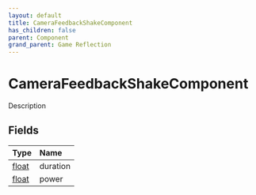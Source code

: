 ```yaml
---
layout: default
title: CameraFeedbackShakeComponent
has_children: false
parent: Component
grand_parent: Game Reflection
---
```

# CameraFeedbackShakeComponent
Description 

## Fields

| Type | Name |
|:-------------|:--------------|
| [float](/docs/game-reflection/components/float) | duration |
| [float](/docs/game-reflection/components/float) | power |

